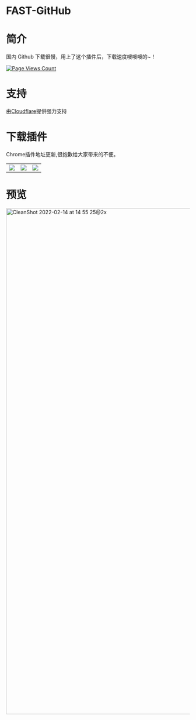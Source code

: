 # FAST-GitHub

# 简介

国内 Github 下载很慢，用上了这个插件后，下载速度嗖嗖嗖的~！ 

[![Page Views Count](https://badges.toozhao.com/badges/01EH1R0YMQANV1ACQXTEBK7JCN/green.svg)](https://badges.toozhao.com/badges/01EH1R0YMQANV1ACQXTEBK7JCN/green.svg "Get your own page views count badge on badges.toozhao.com")

# 支持
由<a href="https://www.cloudflare.com/">Cloudflare</a>提供强力支持



# 下载插件

Chrome插件地址更新,很抱歉给大家带来的不便。

<table>
<tbody>
<tr>
<td>
<a href="https://chrome.google.com/webstore/detail/github加速/ffjjnphohkfckeplcjflmgneebafggej" target="_blank">
        <img src="https://i.loli.net/2021/04/23/IqpU7COKQvzrcyG.png" />
      </a>
</td>
<td><a href="https://apps.apple.com/cn/app/fastgithub/id1564025982?mt=12" target="_blank">
        <img src="https://i.loli.net/2021/04/23/SKsywoGWg1HvEja.png" />
      </a></td>
<td>
<a href="https://microsoftedge.microsoft.com/addons/detail/github%E5%8A%A0%E9%80%9F/alhnbdjjbokpmilgemopoomnldpejihb" target="_blank">
        <img src="https://i.loli.net/2021/04/23/EnS3eDi4I86Yv2N.png" />
      </a>
</td>
</tr>
</tbody>
</table>

# 预览

<img width="1383" alt="CleanShot 2022-02-14 at 14 55 25@2x" src="https://user-images.githubusercontent.com/14891797/153814732-d43dbf95-38a3-4145-ac84-a628bc543509.png">

